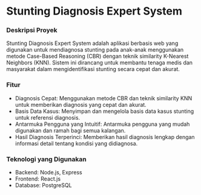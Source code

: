 # Stunting Diagnosis Expert System

### Deskripsi Proyek

Stunting Diagnosis Expert System adalah aplikasi berbasis web yang digunakan untuk mendiagnosa stunting pada anak-anak menggunakan metode Case-Based Reasoning (CBR) dengan teknik similarity K-Nearest Neighbors (KNN). Sistem ini dirancang untuk membantu tenaga medis dan masyarakat dalam mengidentifikasi stunting secara cepat dan akurat.

### Fitur

- Diagnosis Cepat: Menggunakan metode CBR dan teknik similarity KNN untuk memberikan diagnosis yang cepat dan akurat.
- Basis Data Kasus: Menyimpan dan mengelola basis data kasus stunting untuk referensi diagnosis.
- Antarmuka Pengguna yang Intuitif: Antarmuka pengguna yang mudah digunakan dan ramah bagi semua kalangan.
- Hasil Diagnosis Terperinci: Memberikan hasil diagnosis lengkap dengan informasi detail tentang kondisi yang didiagnosa.

### Teknologi yang Digunakan

- Backend: Node.js, Express
- Frontend: React.js
- Database: PostgreSQL

